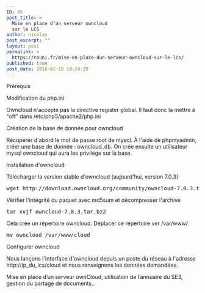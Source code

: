 ```yaml
---
ID: 45
post_title: >
  Mise en place d’un serveur owncloud
  sur le LCS
author: nicolas
post_excerpt: ""
layout: post
permalink: >
  https://rouni.fr/mise-en-place-dun-serveur-owncloud-sur-le-lcs/
published: true
post_date: 2016-01-18 18:24:20
---
```

Prérequis

Modification du php.ini

Owncloud n'accepte pas la directive register global. Il faut donc la mettre à "off" dans /etc/php5/apache2/php.ini

Création de la base de donnée pour owncloud

Récupérer d'abord le mot de passe root de mysql. À l'aide de phpmyadmin, créer une base de donnée : owncloud_db. On crée ensuite un utilisateur mysql owncloud qui aura les privilège sur la base.

Installation d'owncloud

Télécharger la version stable d'owncloud (aujourd'hui, version 7.0.3)

<pre class="lang:bash decode:1 " >
wget http://download.owncloud.org/community/owncloud-7.0.3.tar.bz2
</pre>

Vérifier l'intégrité du paquet avec md5sum et décompresser l'archive

<pre class="lang:bash decode:1 " >
tar xvjf owncloud-7.0.3.tar.bz2
</pre>

Cela crée un répertoire owncloud. Déplacer ce répertoire ver /var/www/

<pre class="lang:bash decode:1 " >
mv owncloud /var/www/cloud
</pre>

Configurer owncloud

Nous lançons l'interface d'owncloud depuis un poste du réseau à l'adresse http://ip_du_lcs/cloud et nous renseignons les données demandées.

Mise en place d’un serveur ownCloud, utilisation de l’annuaire du SE3, gestion du partage de documents..